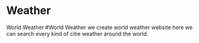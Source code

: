 # Weather
World Weather
#World Weather
we create world weather website here we can search every kind of citie weather around the world.

